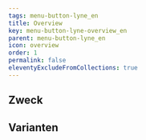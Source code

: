 ```yaml
---
tags: menu-button-lyne_en
title: Overview
key: menu-button-lyne-overview_en
parent: menu-button-lyne_en
icon: overview
order: 1
permalink: false
eleventyExcludeFromCollections: true
---
```


## Zweck

## Varianten

